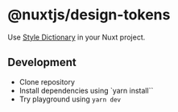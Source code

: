 # @nuxtjs/design-tokens

Use [Style Dictionary](https://amzn.github.io/style-dictionary) in your Nuxt project.

## Development

- Clone repository
- Install dependencies using `yarn install``
- Try playground using `yarn dev`
